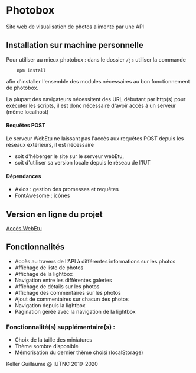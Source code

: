 # Photobox

Site web de visualisation de photos alimenté par une API

## Installation sur machine personnelle

Pour utiliser au mieux photobox : 
dans le dossier `/js` utiliser la commande 

		npm install

afin d'installer l'ensemble des modules nécessaires au bon fonctionnement de photobox.

La plupart des navigateurs nécessitent des URL débutant par http(s) pour exécuter les scripts, il est donc nécessaire d'avoir accès à un serveur (même localhost)

#### Requêtes POST 
Le serveur WebEtu ne laissant pas l'accès aux requêtes POST depuis les réseaux extérieurs, il est nécessaire 
- soit d'héberger le site sur le serveur webEtu, 
- soit d'utiliser sa version locale depuis le réseau de l'IUT

#### Dépendances

- Axios : gestion des promesses et requêtes
- FontAwesome : icônes

## Version en ligne du projet

[Accès WebEtu](https://webetu.iutnc.univ-lorraine.fr/www/keller73u/photobox/)

## Fonctionnalités

- Accès au travers de l'API à différentes informations sur les photos
- Affichage de liste de photos
- Affichage de la lightbox
- Navigation entre les différentes galeries
- Affichage de détails sur les photos
- Affichage des commentaires sur les photos
- Ajout de commentaires sur chacun des photos
- Navigation depuis la lightbox
- Pagination gérée avec la navigation de la lightbox


### Fonctionnalité(s) supplémentaire(s) :

- Choix de la taille des miniatures
- Thème sombre disponible
- Mémorisation du dernier thème choisi (localStorage)


Keller Guillaume @ IUTNC 2019-2020